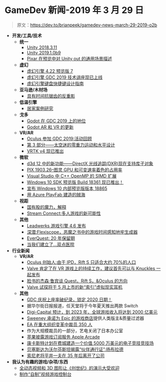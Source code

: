 # GameDev 新闻-2019 年 3 月 29 日

> 原文：<https://dev.to/brianpeek/gamedev-news-march-29-2019-o2b>

*   **开发/工具/技术**
    *   **统一**
        *   [Unity 2018.3.11](https://unity3d.com/get-unity/download/archive)
        *   [Unity 2019.1.0b9](https://unity3d.com/unity/beta/2019.1)
        *   [Pixar 在预览中对 Unity out 的通用场景描述](https://blogs.unity3d.com/2019/03/28/pixars-universal-scene-description-for-unity-out-in-preview/)
    *   **虚幻**
        *   [虚幻引擎 4.22 预览版 7](https://forums.unrealengine.com/unreal-engine/announcements-and-releases/1583659-unreal-engine-4-22-preview/page34)
        *   [虚幻引擎 GDC 2019 技术讲座现已上线](https://www.unrealengine.com/en-US/tech-blog/unreal-engine-gdc-2019-tech-talks-now-available-online)
        *   [虚幻引擎键盘快捷键设计指南](https://www.unrealengine.com/en-US/tech-blog/designer-s-guide-to-unreal-engine-keyboard-shortcuts)
    *   **亚马逊/木材场**
        *   [具有时间抗锯齿的反重影](https://aws.amazon.com/blogs/gametech/anti-ghosting-with-temporal-anti-aliasing/)
    *   **低温引擎**
        *   [居家案例研究](https://www.cryengine.com/news/homebound-case-study#)
    *   **戈多**
        *   [Godot 在 GDC 2019 上的地位](https://godotengine.org/article/status-godot-gdc-2019)
        *   [Godot AR 和 VR 的更新](https://godotengine.org/article/update-godot-ar-and-vr)
    *   **VR/AR**
        *   [Oculus 参加 GDC 2019:活动回顾](https://developer.oculus.com/blog/oculus-at-gdc-2019-event-recap/)
        *   [第 3 部分——太空迷的零重力运动和水平设计](https://developer.oculus.com/blog/space-junkies-locomotion-level-design/)
        *   [VRTK v4 现已推出](https://developer.oculus.com/blog/vrtk-v4-now-available/)
    *   **微软**
        *   [d3d 12 中的新功能——DirectX 光线追踪(DXR)现在支持库子对象](https://devblogs.microsoft.com/directx/dxr-library-subobjects/)
        *   [PIX 1903.26–图灵 GPU 和可变速率着色的占用率](https://devblogs.microsoft.com/pix/pix-1903-26/)
        *   [Visual Studio 中 C++ OpenMP 的 SIMD 扩展](https://devblogs.microsoft.com/cppblog/simd-extension-to-c-openmp-in-visual-studio/)
        *   [Windows 10 SDK 预览版 Build 18361 现已推出！](https://blogs.windows.com/buildingapps/2019/03/26/windows-10-sdk-preview-build-18361-available-now/)
        *   [宣布 Windows 10 内部预览版版本 18865](https://blogs.windows.com/windowsexperience/2019/03/27/announcing-windows-10-insider-preview-build-18865/)
        *   [用 Azure PlayFab 建造的贼海](https://blog.playfab.com/blog/sea-of-thieves-built-with-azure-playfab)
    *   **视距**
        *   [国有股的魔力，解释](https://stadia.dev/blog/the-magic-of-state-share-explained/)
        *   [Stream Connect:多人游戏的新可能性](https://stadia.dev/blog/stream-connect:new-possibilities-for-multiplayer-gameplay/)
    *   **其他**
        *   [Leadwerks 游戏引擎 4.6 发布](https://www.gamedev.net/news/leadwerks-game-engine-46-released-r803/)
        *   [深潜:Flexiscope，恶魔之书中的游戏时间感知地牢生成器](http://www.gamasutra.com/view/news/338794/Deep_Dive_Flexiscope_the_playtime_aware_dungeon_generator_in_Book_of_Demons.php)
        *   [EverQuest: 20 年保留期](http://www.gamasutra.com/blogs/LukeSigmund/20190327/339446/EverQuest_20_Years_of_Retention.php)
        *   [当我们建立了…双点医院](https://www.mcvuk.com/when-we-made-two-point-hospital/)
*   **行业新闻**
    *   **VR/AR**
        *   [Oculus 创始人:由于 IPD，Rift S 只适合大约 70%的人口](https://www.roadtovr.com/palmer-luckey-oculus-founder-rift-s-optimal-70-population-ipd/)
        *   [Valve 肯定了在 VR 游戏上的持续工作，建议首先可以与 Knuckles 一起发布](https://www.roadtovr.com/valve-affirms-development-vr-games-first-may-ship-with-knuckles/)
        *   [脸书的杰森·鲁宾谈 Quest，Rift S，&Oculus 的方向](https://www.roadtovr.com/facebook-jason-rubin-oculus-interview-gdc-2019/)
        *   [Valve 试探将于 5 月上市的新“索引”虚拟现实耳机](https://www.roadtovr.com/valve-index-vr-headset-release-date/)
    *   **其他**
        *   [GDC 庆祝上座率破纪录，锁定 2020 日期！](http://www.gamasutra.com/view/news/339292/GDC_celebrates_recordbreaking_attendance_and_locks_in_2020_dates.php)
        *   据华尔街日报报道，任天堂将于今年夏天推出两款 Switch
        *   [Digi-Capital 预计，到 2023 年，全球游戏收入将达到 2000 亿美元](https://www.gamesindustry.biz/articles/2019-03-22-digi-capital-projects-worldwide-game-revenues-to-hit-usd200b-by-2023)
        *   [Sweeney 承诺为 Epic 的游戏商店](http://www.gamasutra.com/view/news/338989/Sweeney_commits_to_human_moderators__quality_filters_for_Epics_Games_Store.php)提供人类版主&质量过滤器
        *   [EA 在重大组织变革中裁员 350 人](https://www.gamesindustry.biz/articles/2019-03-26-ea-lays-off-350-amid-major-organizational-changes)
        *   作为大规模裁员的一部分，艺电关闭了日本办公室
        *   [苹果披露游戏订阅服务 Apple Arcade](https://www.gamesindustry.biz/articles/2019-03-25-apple-reveals-game-subscription-service-apple-arcade)
        *   [康卡斯特计划在费城建造一个价值 5000 万美元的电子竞技竞技场](http://www.gamasutra.com/view/news/339433/Comcast_plans_to_build_a_50_million_esports_arena_in_Philadelphia.php)
        *   [贝塞斯达为沃尔芬斯坦揭露“伙伴通行证”:扬布拉德](https://www.gamesindustry.biz/articles/2019-03-28-bethesda-reveals-buddy-pass-for-wolfenstein-youngblood)
        *   [索尼老将平井一夫在 35 年后离开了公司](http://www.gamasutra.com/view/news/339608/Sony_veteran_Kaz_Hirai_has_left_the_company_after_35_years.php)
*   **我认为有趣的游戏/杂项/东西**
    *   [全动态视频和 3D 图形让《创世纪》的演示大受欢迎](https://hackaday.com/2019/03/27/full-motion-video-and-3d-graphics-make-this-genesis-demo-pop/)
    *   [制作“自制”视频游戏控制台](http://www.gamasutra.com/view/news/338966/Building_a_homebrew_video_game_console.php)
